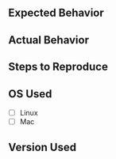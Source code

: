 ## Expected Behavior

## Actual Behavior

## Steps to Reproduce

## OS Used
- [ ] Linux
- [ ] Mac

## Version Used
